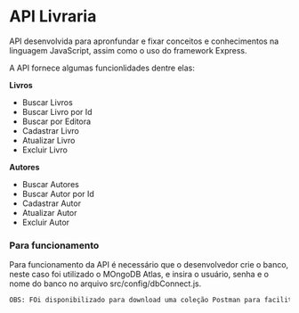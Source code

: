 # API Livraria

API desenvolvida para apronfundar e fixar conceitos e conhecimentos na linguagem JavaScript, assim como o uso do framework Express.

A API fornece algumas funcionlidades dentre elas:

**Livros**

- Buscar Livros
- Buscar Livro por Id
- Buscar por Editora
- Cadastrar Livro
- Atualizar Livro
- Excluir Livro

**Autores**

- Buscar Autores
- Buscar Autor por Id
- Cadastrar Autor
- Atualizar Autor
- Excluir Autor


### Para funcionamento

Para funcionamento da API é necessário que o desenvolvedor crie o banco, neste caso foi utilizado o MOngoDB Atlas, e insira o usuário, senha e o nome do banco no arquivo src/config/dbConnect.js.

```bash
OBS: FOi disponibilizado para download uma coleção Postman para facilitar eventuais testes e chamadas para a API que pode ser encontrada na pasta collection_postman.
```